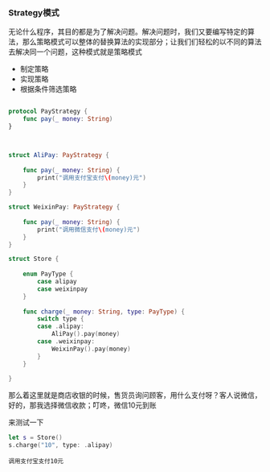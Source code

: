 ### Strategy模式

无论什么程序，其目的都是为了解决问题。解决问题时，我们又要编写特定的算法，那么策略模式可以整体的替换算法的实现部分；让我们们轻松的以不同的算法去解决同一个问题，这种模式就是策略模式

* 制定策略
* 实现策略
* 根据条件筛选策略

``` swift

protocol PayStrategy {
    func pay(_ money: String)
}



struct AliPay: PayStrategy {
    
    func pay(_ money: String) {
        print("调用支付宝支付\(money)元")
    }
}

struct WeixinPay: PayStrategy {
    
    func pay(_ money: String) {
        print("调用微信支付\(money)元")
    }
}

struct Store {
    
    enum PayType {
        case alipay
        case weixinpay
    }
    
    func charge(_ money: String, type: PayType) {
        switch type {
        case .alipay:
            AliPay().pay(money)
        case .weixinpay:
            WeixinPay().pay(money)
        }
    }
    
}
```

那么着这里就是商店收银的时候，售货员询问顾客，用什么支付呀？客人说微信，好的，那我选择微信收款；叮咚，微信10元到账

来测试一下

``` swift
let s = Store()
s.charge("10", type: .alipay)
```

```
调用支付宝支付10元
```
